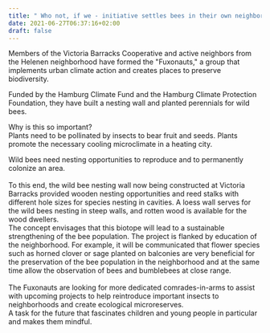 ```yaml
---
title: " Who not, if we - initiative settles bees in their own neighborhood."
date: 2021-06-27T06:37:16+02:00
draft: false
---
```

Members of the Victoria Barracks Cooperative and active neighbors from the Helenen neighborhood have formed the "Fuxonauts," a group that implements urban climate action and creates places to preserve biodiversity.

Funded by the Hamburg Climate Fund and the Hamburg Climate Protection Foundation, they have built a nesting wall and planted perennials for wild bees.

Why is this so important? \
Plants need to be pollinated by insects to bear fruit and seeds. Plants promote the necessary cooling microclimate in a heating city. 

Wild bees need nesting opportunities to reproduce and to permanently colonize an area.\
\
To this end, the wild bee nesting wall now being constructed at Victoria Barracks provided wooden nesting opportunities and reed stalks with different hole sizes for species nesting in cavities. A loess wall serves for the wild bees nesting in steep walls, and rotten wood is available for the wood dwellers.
\
The concept envisages that this biotope will lead to a sustainable strengthening of the bee population. The project is flanked by education of the neighborhood. For example, it will be communicated that flower species such as horned clover or sage planted on balconies are very beneficial for the preservation of the bee population in the neighborhood and at the same time allow the observation of bees and bumblebees at close range.\
\
The Fuxonauts are looking for more dedicated comrades-in-arms to assist with upcoming projects to help reintroduce important insects to neighborhoods and create ecological microreserves.
\
A task for the future that fascinates children and young people in particular and makes them mindful.